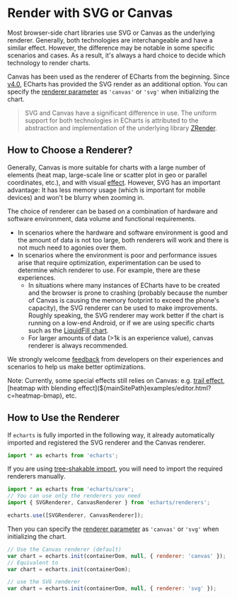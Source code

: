 # Render with SVG or Canvas

Most browser-side chart libraries use SVG or Canvas as the underlying renderer. Generally, both technologies are interchangeable and have a similar effect. However, the difference may be notable in some specific scenarios and cases. As a result, it's always a hard choice to decide which technology to render charts.

Canvas has been used as the renderer of ECharts from the beginning. Since [v4.0](https://echarts.apache.org/en/changelog.html#v4-0-0), ECharts has provided the SVG render as an additional option. You can specify the [renderer parameter](${mainSitePath}api.html#echarts.init) as `'canvas'` or `'svg'` when initializing the chart.

> SVG and Canvas have a significant difference in use. The uniform support for both technologies in ECharts is attributed to the abstraction and implementation of the underlying library [ZRender](https://github.com/ecomfe/zrender).

## How to Choose a Renderer?

Generally, Canvas is more suitable for charts with a large number of elements (heat map, large-scale line or scatter plot in geo or parallel coordinates, etc.), and with visual [effect](${mainSitePath}examples/editor.html?c=lines-bmap-effect). However, SVG has an important advantage: It has less memory usage (which is important for mobile devices) and won't be blurry when zooming in.

The choice of renderer can be based on a combination of hardware and software environment, data volume and functional requirements.

- In scenarios where the hardware and software environment is good and the amount of data is not too large, both renderers will work and there is not much need to agonies over them.
- In scenarios where the environment is poor and performance issues arise that require optimization, experimentation can be used to determine which renderer to use. For example, there are these experiences.
  - In situations where many instances of ECharts have to be created and the browser is prone to crashing (probably because the number of Canvas is causing the memory footprint to exceed the phone's capacity), the SVG renderer can be used to make improvements. Roughly speaking, the SVG renderer may work better if the chart is running on a low-end Android, or if we are using specific charts such as the [LiquidFill chart](https://ecomfe.github.io/echarts-liquidfill/example/).
  - For larger amounts of data (>1k is an experience value), canvas renderer is always recommended.

We strongly welcome [feedback](https://github.com/apache/echarts/issues/new) from developers on their experiences and scenarios to help us make better optimizations.

Note: Currently, some special effects still relies on Canvas: e.g. [trail effect](${optionPath}series-lines.effect), [heatmap with blending effect](${mainSitePath}examples/editor.html?c=heatmap-bmap), etc.

## How to Use the Renderer

If `echarts` is fully imported in the following way, it already automatically imported and registered the SVG renderer and the Canvas renderer.

```js
import * as echarts from 'echarts';
```

If you are using [tree-shakable import](${lang}/basics/import), you will need to import the required renderers manually.

```js
import * as echarts from 'echarts/core';
// You can use only the renderers you need
import { SVGRenderer, CanvasRenderer } from 'echarts/renderers';

echarts.use([SVGRenderer, CanvasRenderer]);
```

Then you can specify the [renderer parameter](${mainSitePath}api.html#echarts.init) as `'canvas'` or `'svg'` when initializing the chart.

```js
// Use the Canvas renderer (default)
var chart = echarts.init(containerDom, null, { renderer: 'canvas' });
// Equivalent to
var chart = echarts.init(containerDom);

// use the SVG renderer
var chart = echarts.init(containerDom, null, { renderer: 'svg' });
```
